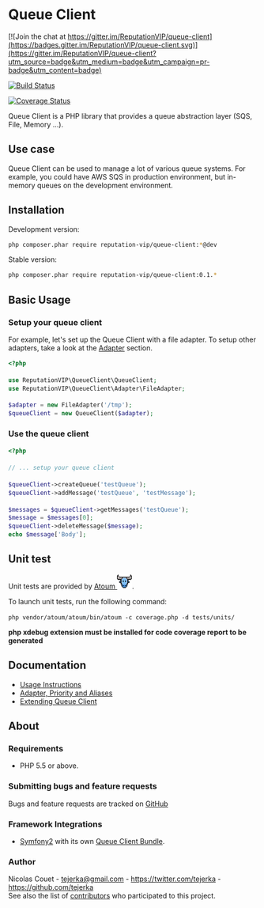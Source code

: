 # Queue Client

[![Join the chat at https://gitter.im/ReputationVIP/queue-client](https://badges.gitter.im/ReputationVIP/queue-client.svg)](https://gitter.im/ReputationVIP/queue-client?utm_source=badge&utm_medium=badge&utm_campaign=pr-badge&utm_content=badge)

[![Build Status](https://travis-ci.org/ReputationVIP/queue-client.svg?branch=master)](https://travis-ci.org/ReputationVIP/queue-client)

[![Coverage Status](https://coveralls.io/repos/ReputationVIP/queue-client/badge.svg?branch=master&service=github)](https://coveralls.io/github/ReputationVIP/queue-client?branch=master)

Queue Client is a PHP library that provides a queue abstraction layer (SQS, File, Memory ...).

## Use case

Queue Client can be used to manage a lot of various queue systems. For example, you could have AWS SQS in production
environment, but in-memory queues on the development environment.

## Installation

Development version:

```bash
php composer.phar require reputation-vip/queue-client:*@dev
```

Stable version:

```bash
php composer.phar require reputation-vip/queue-client:0.1.*
```

## Basic Usage

### Setup your queue client

For example, let's set up the Queue Client with a file adapter. To setup other adapters, take a look at the [Adapter](doc/adapter-priority-aliases.md#adapters) section.

```php
<?php

use ReputationVIP\QueueClient\QueueClient;
use ReputationVIP\QueueClient\Adapter\FileAdapter;

$adapter = new FileAdapter('/tmp');
$queueClient = new QueueClient($adapter);
```

### Use the queue client

```php
<?php

// ... setup your queue client

$queueClient->createQueue('testQueue');
$queueClient->addMessage('testQueue', 'testMessage');

$messages = $queueClient->getMessages('testQueue');
$message = $messages[0];
$queueClient->deleteMessage($message);
echo $message['Body'];
```

## Unit test

Unit tests are provided by [Atoum ![Atoum](doc/images/atoum.png)](https://github.com/atoum/atoum).

To launch unit tests, run the following command:

```php vendor/atoum/atoum/bin/atoum -c coverage.php -d tests/units/```

**php xdebug extension must be installed for code coverage report to be generated**

## Documentation

- [Usage Instructions](doc/usage.md)
- [Adapter, Priority and Aliases](doc/adapter-priority-aliases.md)
- [Extending Queue Client](doc/extending.md)

## About

### Requirements

- PHP 5.5 or above.

### Submitting bugs and feature requests

Bugs and feature requests are tracked on [GitHub](https://github.com/ReputationVIP/queue-client/issues)

### Framework Integrations

- [Symfony2](http://symfony.com) with its own [Queue Client Bundle](https://github.com/ReputationVIP/queue-client-bundle).

### Author

Nicolas Couet - <tejerka@gmail.com> - <https://twitter.com/tejerka> - <https://github.com/tejerka><br />
See also the list of [contributors](https://github.com/ReputationVIP/queue-client/contributors) who participated to this project.
